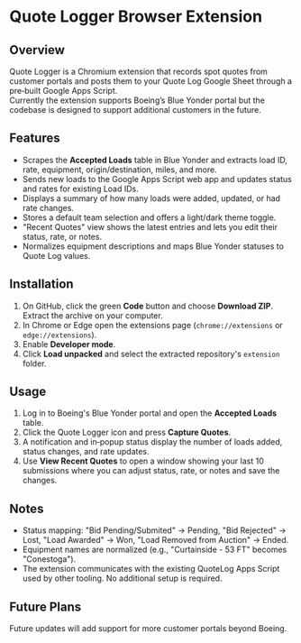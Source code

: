 # Quote Logger Browser Extension

## Overview

Quote Logger is a Chromium extension that records spot quotes from customer portals and posts them to your Quote Log Google Sheet through a pre‑built Google Apps Script.  
Currently the extension supports Boeing’s Blue Yonder portal but the codebase is designed to support additional customers in the future.

## Features

- Scrapes the **Accepted Loads** table in Blue Yonder and extracts load ID, rate, equipment, origin/destination, miles, and more.
- Sends new loads to the Google Apps Script web app and updates status and rates for existing Load IDs.
- Displays a summary of how many loads were added, updated, or had rate changes.
- Stores a default team selection and offers a light/dark theme toggle.
- "Recent Quotes" view shows the latest entries and lets you edit their status, rate, or notes.
- Normalizes equipment descriptions and maps Blue Yonder statuses to Quote Log values.

## Installation

1. On GitHub, click the green **Code** button and choose **Download ZIP**. Extract the archive on your computer.
2. In Chrome or Edge open the extensions page (`chrome://extensions` or `edge://extensions`).
3. Enable **Developer mode**.
4. Click **Load unpacked** and select the extracted repository's `extension` folder.

## Usage

1. Log in to Boeing's Blue Yonder portal and open the **Accepted Loads** table.
2. Click the Quote Logger icon and press **Capture Quotes**.
3. A notification and in‑popup status display the number of loads added, status changes, and rate updates.
4. Use **View Recent Quotes** to open a window showing your last 10 submissions where you can adjust status, rate, or notes and save the changes.

## Notes

- Status mapping: "Bid Pending/Submited" → Pending, "Bid Rejected" → Lost, "Load Awarded" → Won, "Load Removed from Auction" → Ended.
- Equipment names are normalized (e.g., "Curtainside - 53 FT" becomes "Conestoga").
- The extension communicates with the existing QuoteLog Apps Script used by other tooling. No additional setup is required.

## Future Plans

Future updates will add support for more customer portals beyond Boeing.